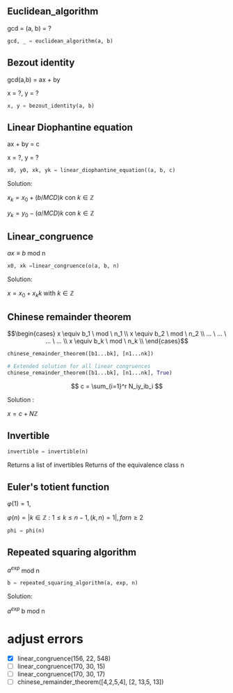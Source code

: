 ## Euclidean_algorithm

gcd = (a, b) = ?

``` python
gcd, _ = euclidean_algorithm(a, b)
```

## Bezout identity 

gcd(a,b) = ax + by

x = ?, y = ?

``` python
x, y = bezout_identity(a, b)
```

## Linear Diophantine equation 

ax + by = c

x = ?, y = ?

``` python
x0, y0, xk, yk = linear_diophantine_equation((a, b, c)
```
Solution:

$x_k = x_0 + (b/MCD)k$ con $k \in \mathbb{Z}$

$y_k = y_0 - (a/MCD)k$ con $k \in \mathbb{Z}$


## Linear_congruence

$ax \equiv b$ mod n

``` python
x0, xk =linear_congruence(o(a, b, n)
```
Solution:

$x = x_0 + x_kk$ with $k \in \mathbb{Z}$

## Chinese remainder theorem

$$\begin{cases}
 x \equiv b_1 \ mod \ n_1 \\ 
 x \equiv b_2 \ mod \ n_2 \\ 
... \ ... \ ... \ ...   \\
x \equiv b_k \ mod \ n_k \\ 
\end{cases}$$


``` python
chinese_remainder_theorem([b1...bk], [n1...nk])

# Extended solution for all linear congruences
chinese_remainder_theorem([b1...bk], [n1...nk], True)
```

$$
c = \sum_{i=1}^r N_iy_ib_i
$$

Solution :

$x = c + N\mathbb{Z}$ 

## Invertible

``` python
invertible = invertible(n)
```
Returns a list of invertibles Returns of the equivalence class n

## Euler's totient function
$\varphi(1) = 1,$

$\varphi(n)=|{k \in\mathbb{Z} : 1 \leq k \leq n−1, (k,n)=1}|,for n \geq 2$

``` python
phi = phi(n)
```

## Repeated squaring algorithm

$a^{exp}$ mod n

``` python
b = repeated_squaring_algorithm(a, exp, n) 
```
Solution:

$a^{exp}$ b mod n

# adjust errors

- [X] linear_congruence(156, 22, 548)
- [ ] linear_congruence(170, 30, 15)
- [ ] linear_congruence(170, 30, 17)
- [ ] chinese_remainder_theorem([4,2,5,4], [2, 13,5, 13])
